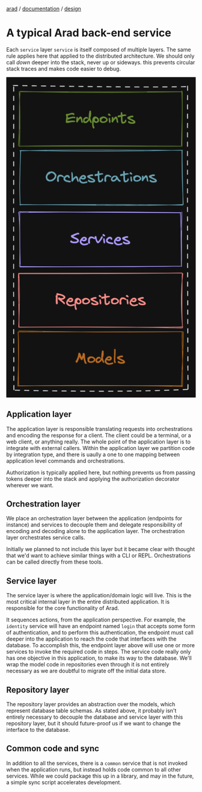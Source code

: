 [arad](../../../../) / [documentation](../) / [design](./)

# A typical Arad back-end service

Each `service` layer `service` is itself composed of multiple layers. The same rule applies here that applied to the
distributed architecture. We should only call _down_ deeper into the stack, never up or sideways. this prevents
circular stack traces and makes code easier to debug.

![Typical service stack](./assets/service-stack.png)

## Application layer

The application layer is responsible translating requests into orchestrations and encoding the response for a client.
The client could be a terminal, or a web client, or anything really. The whole point of the application layer is to
integrate with external callers. Within the application layer we partition code by integration type, and there is
uaully a one to one mapping between application level commands and orchestrations.

Authorization is typically applied here, but nothing prevents us from passing tokens deeper into the stack and applying
the authorization decorator wherever we want.

## Orchestration layer

We place an orchestration layer between the application (endpoints for instance) and services to decouple them and
delegate responsibility of encoding and decoding alone to the application layer. The orchestration layer orchestrates
service calls.

Initially we planned to not include this layer but it became clear with thought that we'd want to achieve similar things
with a CLI or REPL. Orchestrations can be called directly from these tools.

## Service layer

The service layer is where the application/domain logic will live. This is the most critical internal layer in the
entire distributed application. It is responsible for the core functionality of Arad.

It sequences actions, from the application perspective. For example, the `identity` service will have an endpoint
named `login` that accepts some form of authentication, and to perform this authentication, the endpoint must call
deeper into the application to reach the code that interfaces with the database. To accomplish this, the endpoint layer
above will use one or more services to invoke the required code in steps. The service code really only has one
objective in this application, to make its way to the database. We'll wrap the model code in repositories even through
it is not entirely necessary as we are doubtful to migrate off the initial data store.

## Repository layer

The repository layer provides an abstraction over the models, which represent database table schemas. As stated above,
it probably isn't entirely necessary to decouple the database and service layer with this repository layer, but it
should future-proof us if we want to change the interface to the database.

## Common code and sync

In addition to all the services, there is a `common` service that is not invoked when the application runs, but instead
holds code common to all other services. While we could package this up in a library, and may in the future, a simple
sync script accelerates development.

